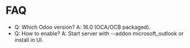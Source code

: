 # FAQ

- Q: Which Odoo version? A: 16.0 (OCA/OCB packaged).
- Q: How to enable? A: Start server with --addon microsoft_outlook or install in UI.
